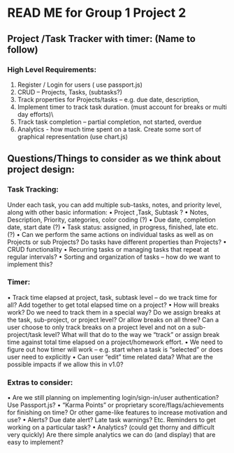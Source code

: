 # READ ME for Group 1 Project 2

## Project /Task Tracker with timer: (Name to follow)

### High Level Requirements: 

1.	Register / Login for users ( use passport.js)
2.	CRUD – Projects, Tasks, (subtasks?)
3.	Track properties for Projects/tasks – e.g. due date, description, 
4.	Implement timer to track task duration.  (must account for breaks or multi day efforts)\
5.	Track task completion – partial completion, not started, overdue
6.	Analytics -  how much time spent on a task. Create some sort of graphical representation (use chart.js)

## Questions/Things to consider as we think about project design:

### Task Tracking:

Under each task, you can add multiple sub-tasks, notes, and priority level, along with other basic information:
•	Project ,Task, Subtask ?
•	Notes, Description, Priority, categories, color coding (?) 
•	Due date, completion date, start date (?)
•	Task status: assigned, in progress, finished, late etc. (?) 
•	Can we perform the same actions on individual tasks as well as on Projects or sub Projects? Do tasks have different properties than Projects? 
•	CRUD functionality
•	Recurring tasks or managing tasks that repeat at regular intervals?
•	Sorting and organization of tasks – how do we want to implement this? 

### Timer: 

•	Track time elapsed at project, task, subtask level – do we track time for all? Add together to get total elapsed time on a project?
•	How will breaks work?  Do we need to track them in a special way?  Do we assign breaks at the task, sub-project, or project level? Or allow breaks on all three?  Can a user choose to only track breaks on a project level and not on a sub-project/task level? What will that do to the way we “track” or assign break time against total time elapsed on a project/homework effort. 
•	We need to figure out how timer will work – e.g. start when a task is “selected” or does user need to explicitly 
•	Can user “edit” time related data? What are the possible impacts if we allow this in v1.0?  

### Extras to consider:

•	Are we still planning on implementing login/sign-in/user authentication? Use Passport.js? 
•	“Karma Points” or proprietary score/flags/achievements for finishing on time? Or other game-like features to increase motivation and use?
•	Alerts? Due date alert? Late task warnings? Etc. Reminders to get working on a particular task?
•	Analytics? (could get thorny and difficult very quickly) Are there simple analytics we can do (and display) that are easy to implement?

